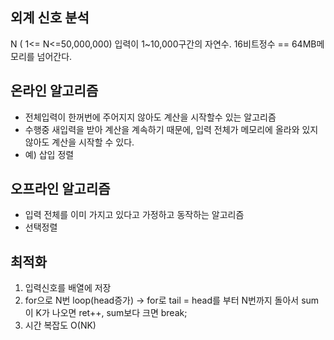 ## 외계 신호 분석
N ( 1<= N<=50,000,000)
입력이 1~10,000구간의 자연수. 16비트정수 == 64MB메모리를 넘어간다.

## 온라인 알고리즘
- 전체입력이 한꺼번에 주어지지 않아도 계산을 시작할수 있는 알고리즘
- 수행중 새입력을 받아 계산을 계속하기 때문에, 입력 전체가 메모리에 올라와 있지 않아도 계산을 시작할 수 있다.
- 예) 삽입 정렬 

## 오프라인 알고리즘
- 입력 전체를 이미 가지고 있다고 가정하고 동작하는 알고리즘
- 선택정렬

## 최적화
1. 입력신호를 배열에 저장
1. for으로 N번 loop(head증가) -> for로 tail = head를 부터 N번까지 돌아서 sum이 K가 나오면 ret++, sum보다 크면 break;
1. 시간 복잡도 O(NK)

